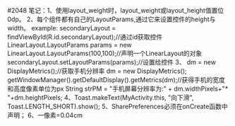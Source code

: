 #2048
笔记：1、使用layout_weight时，layout_weight或layout_height值置位0dp。
      2、每个组件都有自己的LayoutParams,通过它来设置控件的height与width。
      example:
        secondaryLayout = findViewById(R.id.secondaryLayout);//通过id获取控件
        LinearLayout.LayoutParams params = new LinearLayout.LayoutParams(100,100);//声明一个LinearLayout的对象
        secondaryLayout.setLayoutParams(params);//设置给控件
       3、 dm = new DisplayMetrics();//获取手机分辨率
           dm = new DisplayMetrics();
		  getWindowManager().getDefaultDisplay().getMetrics(dm);//获得手机的宽度和高度像素单位为px
		  String strPM = "手机屏幕分辨率为:" + dm.widthPixels+"* "+dm.heightPixels;
	4、Toast.makeText(MyActivity.this, "向下滑", Toast.LENGTH_SHORT).show();
	5、SharePreferences必须在onCreate函数中声明；
	6、一像素=0.04cm
